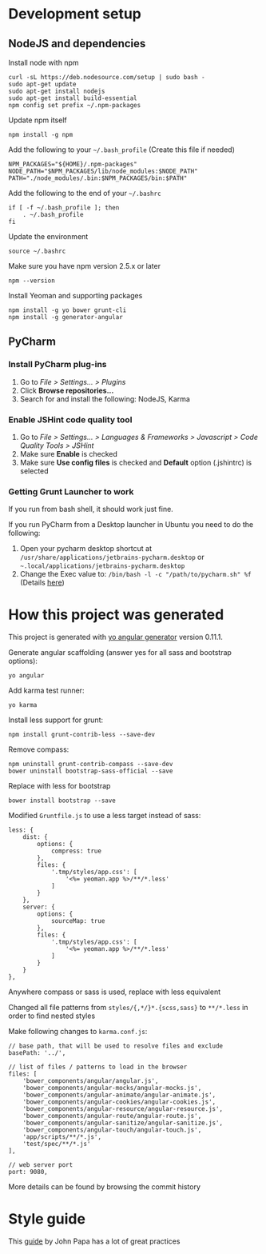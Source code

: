 # Development setup

## NodeJS and dependencies

Install node with npm

    curl -sL https://deb.nodesource.com/setup | sudo bash -
    sudo apt-get update
    sudo apt-get install nodejs
    sudo apt-get install build-essential
    npm config set prefix ~/.npm-packages
    
Update npm itself

    npm install -g npm

Add the following to your `~/.bash_profile` (Create this file if needed)

    NPM_PACKAGES="${HOME}/.npm-packages"
    NODE_PATH="$NPM_PACKAGES/lib/node_modules:$NODE_PATH"
    PATH="./node_modules/.bin:$NPM_PACKAGES/bin:$PATH"

Add the following to the end of your `~/.bashrc`

    if [ -f ~/.bash_profile ]; then
        . ~/.bash_profile
    fi

Update the environment

    source ~/.bashrc
    
Make sure you have npm version 2.5.x or later

    npm --version

Install Yeoman and supporting packages

    npm install -g yo bower grunt-cli
    npm install -g generator-angular

## PyCharm

### Install PyCharm plug-ins

1. Go to *File > Settings... > Plugins*
2. Click **Browse repositories...**
3. Search for and install the following: NodeJS, Karma

### Enable JSHint code quality tool

1. Go to *File > Settings... > Languages & Frameworks > Javascript > Code Quality Tools > JSHint*
2. Make sure **Enable** is checked
3. Make sure **Use config files** is checked and **Default** option (.jshintrc) is selected

### Getting Grunt Launcher to work

If you run from bash shell, it should work just fine.

If you run PyCharm from a Desktop launcher in Ubuntu you need to do the following:

1. Open your pycharm desktop shortcut at `/usr/share/applications/jetbrains-pycharm.desktop` or `~.local/applications/jetbrains-pycharm.desktop`
2. Change the Exec value to: `/bin/bash -l -c "/path/to/pycharm.sh" %f` (Details [here](http://stackoverflow.com/questions/23927551/webstorm-does-not-recoginize-grunt))

# How this project was generated

This project is generated with [yo angular generator](https://github.com/yeoman/generator-angular)
version 0.11.1.

Generate angular scaffolding (answer yes for all sass and bootstrap options):

    yo angular
    
Add karma test runner:

    yo karma

Install less support for grunt:

    npm install grunt-contrib-less --save-dev
    
Remove compass:

    npm uninstall grunt-contrib-compass --save-dev
    bower uninstall bootstrap-sass-official --save
    
Replace with less for bootstrap
 
    bower install bootstrap --save

Modified `Gruntfile.js` to use a less target instead of sass:

    less: {
        dist: {
            options: {
                compress: true
            },
            files: {
                '.tmp/styles/app.css': [
                    '<%= yeoman.app %>/**/*.less'
                ]
            }
        },
        server: {
            options: {
                sourceMap: true
            },
            files: {
                '.tmp/styles/app.css': [
                    '<%= yeoman.app %>/**/*.less'
                ]
            }
        }
    },

Anywhere compass or sass is used, replace with less equivalent

Changed all file patterns from `styles/{,*/}*.{scss,sass}` to `**/*.less` in order to find nested styles

Make following changes to `karma.conf.js`:

    // base path, that will be used to resolve files and exclude
    basePath: '../',

    // list of files / patterns to load in the browser
    files: [
        'bower_components/angular/angular.js',
        'bower_components/angular-mocks/angular-mocks.js',
        'bower_components/angular-animate/angular-animate.js',
        'bower_components/angular-cookies/angular-cookies.js',
        'bower_components/angular-resource/angular-resource.js',
        'bower_components/angular-route/angular-route.js',
        'bower_components/angular-sanitize/angular-sanitize.js',
        'bower_components/angular-touch/angular-touch.js',
        'app/scripts/**/*.js',
        'test/spec/**/*.js'
    ],

    // web server port
    port: 9080,
    
More details can be found by browsing the commit history

# Style guide

This [guide](https://github.com/johnpapa/angularjs-styleguide) by John Papa has a lot of great practices
